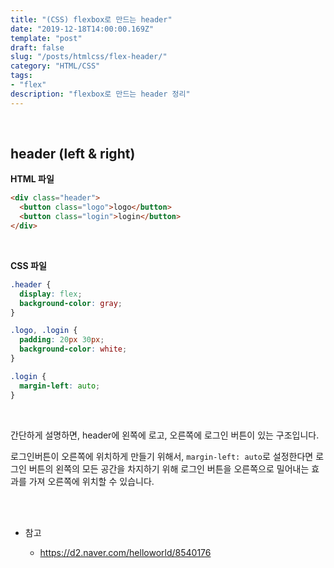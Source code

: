 ```yaml
---
title: "(CSS) flexbox로 만드는 header"
date: "2019-12-18T14:00:00.169Z"
template: "post"
draft: false
slug: "/posts/htmlcss/flex-header/"
category: "HTML/CSS"
tags:
- "flex"
description: "flexbox로 만드는 header 정리"
---
```


<br>

## header (left & right)

**HTML 파일**

``` HTML
<div class="header">
  <button class="logo">logo</button>
  <button class="login">login</button>
</div>
```

<br>

**CSS 파일**

``` CSS
.header {
  display: flex;
  background-color: gray;
}

.logo, .login {
  padding: 20px 30px;
  background-color: white;
}

.login {
  margin-left: auto;
}
```

<br>

간단하게 설명하면, header에 왼쪽에 로고, 오른쪽에 로그인 버튼이 있는 구조입니다.

로그인버튼이 오른쪽에 위치하게 만들기 위해서, `margin-left: auto`로 설정한다면 로그인 버튼의 왼쪽의 모든 공간을 차지하기 위해 로그인 버튼을 오른쪽으로 밀어내는 효과를 가져 오른쪽에 위치할 수 있습니다.

<br>
<br>

- 참고

  - https://d2.naver.com/helloworld/8540176
